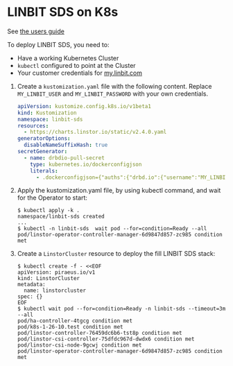 # LINBIT SDS on K8s

See [the users guide](https://linbit.com/drbd-user-guide/linstor-guide-1_0-en/#s-kubernetes-deploy-linstor-operator-v2)

To deploy LINBIT SDS, you need to: 
* Have a working Kubernetes Cluster
* `kubectl` configured to point at the Cluster
* Your customer credentials for [my.linbit.com](https://my.linbit.com)

1. Create a `kustomization.yaml` file with the following content. Replace `MY_LINBIT_USER` and `MY_LINBIT_PASSWORD` with
   your own credentials.
   ```yaml
   apiVersion: kustomize.config.k8s.io/v1beta1
   kind: Kustomization
   namespace: linbit-sds
   resources:
     - https://charts.linstor.io/static/v2.4.0.yaml
   generatorOptions:
     disableNameSuffixHash: true
   secretGenerator:
     - name: drbdio-pull-secret
       type: kubernetes.io/dockerconfigjson
       literals:
         - .dockerconfigjson={"auths":{"drbd.io":{"username":"MY_LINBIT_USER","password":"MY_LINBIT_PASSWORD"}}}
   ```
2. Apply the kustomization.yaml file, by using kubectl command, and wait for the Operator to start:
   ```
   $ kubectl apply -k .
   namespace/linbit-sds created
   ...
   $ kubectl -n linbit-sds  wait pod --for=condition=Ready --all
   pod/linstor-operator-controller-manager-6d9847d857-zc985 condition met
   ```
3. Create a `LinstorCluster` resource to deploy the fill LINBIT SDS stack:
   ```
   $ kubectl create -f - <<EOF
   apiVersion: piraeus.io/v1
   kind: LinstorCluster
   metadata:
     name: linstorcluster
   spec: {}
   EOF
   $ kubectl wait pod --for=condition=Ready -n linbit-sds --timeout=3m --all
   pod/ha-controller-4tgcg condition met
   pod/k8s-1-26-10.test condition met
   pod/linstor-controller-76459dc6b6-tst8p condition met
   pod/linstor-csi-controller-75dfdc967d-dwdx6 condition met
   pod/linstor-csi-node-9gcwj condition met
   pod/linstor-operator-controller-manager-6d9847d857-zc985 condition met
   ```
